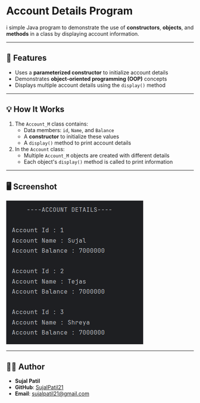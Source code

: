 # Account Details Program

 i simple Java program to demonstrate the use of **constructors**, **objects**, and **methods** in a class by displaying account information.

---

## 🧩 Features
- Uses a **parameterized constructor** to initialize account details  
- Demonstrates **object-oriented programming (OOP)** concepts  
- Displays multiple account details using the `display()` method  

---

## 💡 How It Works
1. The `Account_M` class contains:
   - Data members: `id`, `Name`, and `Balance`
   - A **constructor** to initialize these values
   - A `display()` method to print account details  
2. In the `Account` class:
   - Multiple `Account_M` objects are created with different details  
   - Each object's `display()` method is called to print information  

---

## 🖥️ Screenshot
![Program Output](Output.png)

---

## 🧑‍💻 Author
- **Sujal Patil**  
- **GitHub**: [SujalPatil21](https://github.com/SujalPatil21)  
- **Email**: sujalpatil21@gmail.com
